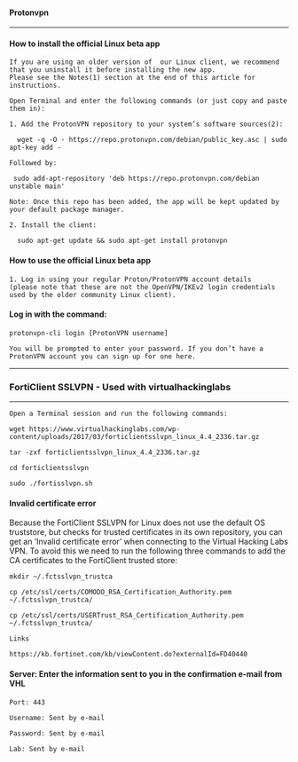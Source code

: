 #### Protonvpn
* * *
#### How to install the official Linux beta app

    If you are using an older version of  our Linux client, we recommend that you uninstall it before installing the new app. 
    Please see the Notes(1) section at the end of this article for instructions. 

    Open Terminal and enter the following commands (or just copy and paste them in):

    1. Add the ProtonVPN repository to your system’s software sources(2):

      wget -q -O - https://repo.protonvpn.com/debian/public_key.asc | sudo apt-key add - 

    Followed by:

     sudo add-apt-repository 'deb https://repo.protonvpn.com/debian unstable main'

    Note: Once this repo has been added, the app will be kept updated by your default package manager.

    2. Install the client:

      sudo apt-get update && sudo apt-get install protonvpn

#### How to use the official Linux beta app

    1. Log in using your regular Proton/ProtonVPN account details 
    (please note that these are not the OpenVPN/IKEv2 login credentials used by the older community Linux client). 

#### Log in with the command:

    protonvpn-cli login [ProtonVPN username]

    You will be prompted to enter your password. If you don’t have a ProtonVPN account you can sign up for one here.

* * *


### FortiClient SSLVPN - Used with virtualhackinglabs
* * *

    Open a Terminal session and run the following commands:

    wget https://www.virtualhackinglabs.com/wp-content/uploads/2017/03/forticlientsslvpn_linux_4.4_2336.tar.gz
    
    tar -zxf forticlientsslvpn_linux_4.4_2336.tar.gz

    cd forticlientsslvpn

    sudo ./fortisslvpn.sh

#### Invalid certificate error

Because the FortiClient SSLVPN for Linux does not use the default OS truststore, but checks for trusted certificates in its own repository, you can get an ‘Invalid certificate error’ when connecting to the Virtual Hacking Labs VPN. To avoid this we need to run the following three commands to add the CA certificates to the FortiClient trusted store:

    mkdir ~/.fctsslvpn_trustca

    cp /etc/ssl/certs/COMODO_RSA_Certification_Authority.pem ~/.fctsslvpn_trustca/

    cp /etc/ssl/certs/USERTrust_RSA_Certification_Authority.pem ~/.fctsslvpn_trustca/

    Links

    https://kb.fortinet.com/kb/viewContent.do?externalId=FD40440
  
#### Server: Enter the information sent to you in the confirmation e-mail from VHL

    Port: 443

    Username: Sent by e-mail

    Password: Sent by e-mail

    Lab: Sent by e-mail
    
 

